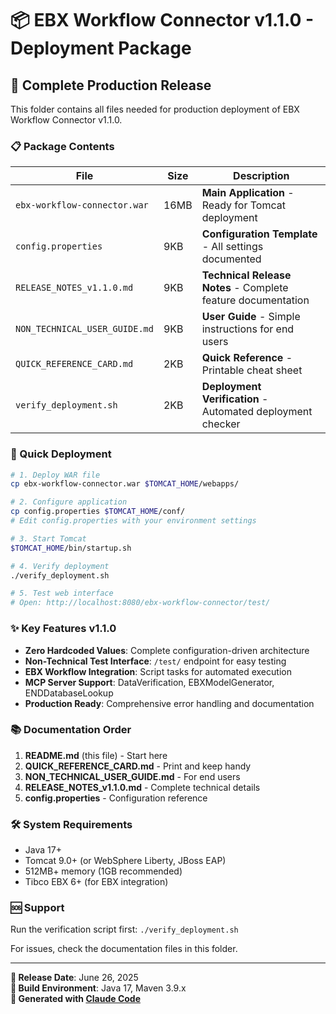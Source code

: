 # 📦 EBX Workflow Connector v1.1.0 - Deployment Package

## 🎯 Complete Production Release

This folder contains all files needed for production deployment of EBX Workflow Connector v1.1.0.

### 📋 Package Contents

| File | Size | Description |
|------|------|-------------|
| `ebx-workflow-connector.war` | 16MB | **Main Application** - Ready for Tomcat deployment |
| `config.properties` | 9KB | **Configuration Template** - All settings documented |
| `RELEASE_NOTES_v1.1.0.md` | 9KB | **Technical Release Notes** - Complete feature documentation |
| `NON_TECHNICAL_USER_GUIDE.md` | 9KB | **User Guide** - Simple instructions for end users |
| `QUICK_REFERENCE_CARD.md` | 2KB | **Quick Reference** - Printable cheat sheet |
| `verify_deployment.sh` | 2KB | **Deployment Verification** - Automated deployment checker |

### 🚀 Quick Deployment

```bash
# 1. Deploy WAR file
cp ebx-workflow-connector.war $TOMCAT_HOME/webapps/

# 2. Configure application
cp config.properties $TOMCAT_HOME/conf/
# Edit config.properties with your environment settings

# 3. Start Tomcat
$TOMCAT_HOME/bin/startup.sh

# 4. Verify deployment
./verify_deployment.sh

# 5. Test web interface
# Open: http://localhost:8080/ebx-workflow-connector/test/
```

### ✨ Key Features v1.1.0

- **Zero Hardcoded Values**: Complete configuration-driven architecture
- **Non-Technical Test Interface**: `/test/` endpoint for easy testing
- **EBX Workflow Integration**: Script tasks for automated execution
- **MCP Server Support**: DataVerification, EBXModelGenerator, ENDDatabaseLookup
- **Production Ready**: Comprehensive error handling and documentation

### 📚 Documentation Order

1. **README.md** (this file) - Start here
2. **QUICK_REFERENCE_CARD.md** - Print and keep handy
3. **NON_TECHNICAL_USER_GUIDE.md** - For end users
4. **RELEASE_NOTES_v1.1.0.md** - Complete technical details
5. **config.properties** - Configuration reference

### 🛠️ System Requirements

- Java 17+
- Tomcat 9.0+ (or WebSphere Liberty, JBoss EAP)
- 512MB+ memory (1GB recommended)
- Tibco EBX 6+ (for EBX integration)

### 🆘 Support

Run the verification script first: `./verify_deployment.sh`

For issues, check the documentation files in this folder.

---

**📅 Release Date**: June 26, 2025  
**🔧 Build Environment**: Java 17, Maven 3.9.x  
**🚀 Generated with [Claude Code](https://claude.ai/code)**